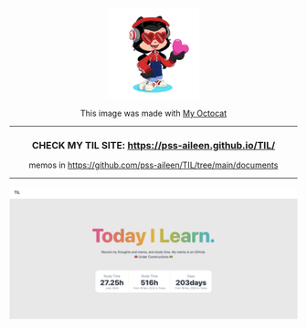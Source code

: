 <div align="center">

<img width="160" src="documents/assets/octcat.png" alt="TIL" />

This image was made with [My Octocat](https://myoctocat.com/)

---

### CHECK MY TIL SITE: https://pss-aileen.github.io/TIL/

memos in https://github.com/pss-aileen/TIL/tree/main/documents

---

![til](documents/assets/til-image.png)

</div>
